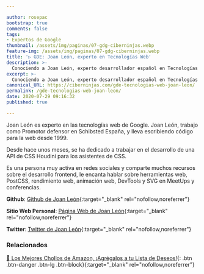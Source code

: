 ```yaml
---

author: rosepac
bootstrap: true
comments: false
tags:
- Expertos de Google
thumbnail: /assets/img/paginas/07-gdg-ciberninjas.webp
feature-img: /assets/img/paginas/07-gdg-ciberninjas.webp
title: '▷ GDE: Joan León, experto en Tecnologías Web'
description: >-
  Conociendo a Joan León, experto desarrollador español en Tecnologías Web de Google, e incluido en el programa de Expertos de Desarrolladores de Google 2020.
excerpt: >-
  Conociendo a Joan León, experto desarrollador español en Tecnologías Web de Google, e incluido en el programa de Expertos de Desarrolladores de Google 2020.
canonical_URL: https://ciberninjas.com/gde-tecnologias-web-joan-leon/
permalink: /gde-tecnologias-web-joan-leon/
date: 2020-07-29 09:16:32
published: true

---
```


Joan León es experto en las tecnologías web de Google. Joan León, trabajo como Promotor defensor en Schibsted España, y lleva escribiendo código para la web desde 1999.

Desde hace unos meses, se ha dedicado a trabajar en el desarrollo de una API de CSS Houdini para los asistentes de CSS.

Es una persona muy activa en redes sociales y comparte muchos recursos sobre el desarrollo frontend, le encanta hablar sobre herramientas web, PostCSS, rendimiento web, animación web, DevTools y SVG en MeetUps y conferencias.

**Github**: [Github de Joan León](https://github.com/nucliweb){:target="_blank" rel="nofollow,noreferrer"}

**Sitio Web Personal**: [Página Web de Joan León](http://nucliweb.net/){:target="_blank" rel="nofollow,noreferrer"}

**Twitter**: [Twitter de Joan León](https://twitter.com/nucliweb){:target="_blank" rel="nofollow,noreferrer"}
<!-- https://developers.google.com/community/experts/directory/profile/profile-carlos_sanchez -->

### **Relacionados** <!-- omit in toc -->

[🛒 Los Mejores Chollos de Amazon, ¡Agrégalos a tu Lista de Deseos!](/amazon/ "Los Mejores Chollos de Amazon, Ofertas Flash, Black Monday y Amazon Prime Day"){: .btn .btn-danger .btn-lg .btn-block}{:target="_blank" rel="nofollow,noreferrer"}